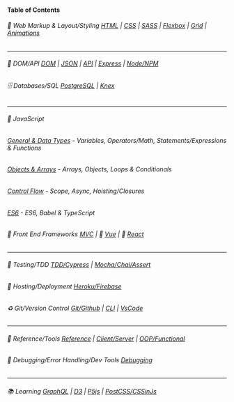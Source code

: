 #### Table of Contents

###### :large_blue_diamond: Web Markup & Layout/Styling [HTML](https://github.com/bencasalino/Knowledge/wiki/html) |  [CSS](https://github.com/bencasalino/Knowledge/wiki/css) |  [SASS](https://github.com/bencasalino/Knowledge/wiki/sass) | [Flexbox](https://github.com/bencasalino/Knowledge/wiki/flexbox) | [Grid](https://github.com/bencasalino/Knowledge/wiki/grid) |  [Animations](https://github.com/bencasalino/Knowledge/wiki/animations)

***

######  :beginner: DOM/API [DOM](https://github.com/bencasalino/Knowledge/wiki/dom) | [JSON](https://github.com/bencasalino/Knowledge/wiki/json) | [API](https://github.com/bencasalino/Knowledge/wiki/api) | [Express](https://github.com/bencasalino/Knowledge/wiki/express) | [Node/NPM](https://github.com/bencasalino/Knowledge/wiki/node)

######  :file_cabinet: Databases/SQL [PostgreSQL](https://github.com/bencasalino/Knowledge/wiki/PostgreSQL) | [Knex](https://github.com/bencasalino/Knowledge/wiki/knex)

 ***

###### :large_orange_diamond: JavaScript

 ###### [General & Data Types](https://github.com/bencasalino/Knowledge/wiki/js1) - Variables, Operators/Math, Statements/Expressions & Functions

 ######  [Objects & Arrays](https://github.com/bencasalino/Knowledge/wiki/js2) - Arrays, Objects, Loops & Conditionals

 ######  [Control Flow](https://github.com/bencasalino/Knowledge/wiki/control-flow) - Scope, Async, Hoisting/Closures

 ###### [ES6](https://github.com/bencasalino/Knowledge/wiki/es6) -  ES6, Babel & TypeScript

######  :small_orange_diamond: Front End Frameworks [MVC](https://github.com/bencasalino/Knowledge/wiki/mvc) | :green_book: [Vue](https://github.com/bencasalino/Knowledge/wiki/vue) |  :blue_book: [React](https://github.com/bencasalino/Knowledge/wiki/react)

***

###### :vertical_traffic_light: Testing/TDD [TDD/Cypress](https://github.com/bencasalino/Knowledge/wiki/tdd-cypress) | [Mocha/Chai/Assert](https://github.com/bencasalino/Knowledge/wiki/mocha-chai-assert)

###### :rocket: Hosting/Deployment [Heroku/Firebase](https://github.com/bencasalino/Knowledge/wiki/hosting)

###### :recycle: Git/Version Control [Git/Github](https://github.com/bencasalino/Knowledge/wiki/git) | [CLI](https://github.com/bencasalino/Knowledge/wiki/cli) | [VsCode](https://github.com/bencasalino/Knowledge/wiki/vscode)


***

###### :wrench: Reference/Tools [Reference](https://github.com/bencasalino/Knowledge/wiki/reference) | [Client/Server](https://github.com/bencasalino/Knowledge/wiki/decoupled) |  [OOP/Functional](https://github.com/bencasalino/Knowledge/wiki/patterns)

###### :construction: Debugging/Error Handling/Dev Tools [Debugging](https://github.com/bencasalino/Knowledge/wiki/debugging)

***

###### :books: Learning [GraphQL](https://github.com/bencasalino/Knowledge/wiki/graphql) | [D3](https://github.com/bencasalino/Knowledge/wiki/d3) | [P5js](https://github.com/bencasalino/Knowledge/wiki/p5js) | [PostCSS/CSSinJs](https://github.com/bencasalino/Knowledge/wiki/postcss)





